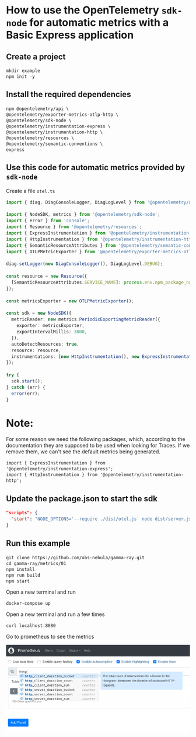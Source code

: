 # How to use the OpenTelemetry `sdk-node` for automatic metrics with a Basic Express application

## Create a project

```shell
mkdir example
npm init -y
```
## Install the required dependencies

```shell
npm @opentelemetry/api \
@opentelemetry/exporter-metrics-otlp-http \
@opentelemetry/sdk-node \
@opentelemetry/instrumentation-express \
@opentelemetry/instrumentation-http \
@opentelemetry/resources \
@opentelemetry/semantic-conventions \
express
```
## Use this code for automatic metrics provided by `sdk-node`

Create a file `otel.ts`

```ts
import { diag, DiagConsoleLogger, DiagLogLevel } from '@opentelemetry/api';

import { NodeSDK, metrics } from '@opentelemetry/sdk-node';
import { error } from 'console';
import { Resource } from '@opentelemetry/resources';
import { ExpressInstrumentation } from '@opentelemetry/instrumentation-express';
import { HttpInstrumentation } from '@opentelemetry/instrumentation-http';
import { SemanticResourceAttributes } from '@opentelemetry/semantic-conventions';
import { OTLPMetricExporter } from '@opentelemetry/exporter-metrics-otlp-http';

diag.setLogger(new DiagConsoleLogger(), DiagLogLevel.DEBUG);

const resource = new Resource({
  [SemanticResourceAttributes.SERVICE_NAME]: process.env.npm_package_name,
});

const metricsExporter = new OTLPMetricExporter();

const sdk = new NodeSDK({
  metricReader: new metrics.PeriodicExportingMetricReader({
    exporter: metricsExporter,
    exportIntervalMillis: 3000,
  }),
  autoDetectResources: true,
  resource: resource,
  instrumentations: [new HttpInstrumentation(), new ExpressInstrumentation()],
});

try {
  sdk.start();
} catch (err) {
  error(err);
}
```

# Note: 

For some reason we need the following packages, which, according to the documentation they are supposed to be used when looking for Traces. If we remove them, we can't see the default metrics being generated.

```
import { ExpressInstrumentation } from '@opentelemetry/instrumentation-express';
import { HttpInstrumentation } from '@opentelemetry/instrumentation-http';
```

## Update the package.json to start the sdk

```json
"scripts": {
  "start": "NODE_OPTIONS='--require ./dist/otel.js' node dist/server.js",
}
```
## Run this example

```shell
git clone https://github.com/obs-nebula/gamma-ray.git
cd gamma-ray/metrics/01
npm install
npm run build
npm start
```
Open a new terminal and run

```shell
docker-compose up
```
Open a new terminal and run a few times
```shell
curl localhost:8080
```

Go to prometheus to see the metrics

![prometheus screenshot](1.png)
